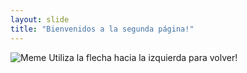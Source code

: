 ```yaml
---
layout: slide
title: "Bienvenidos a la segunda página!"
---
```

![Meme](https://miro.medium.com/max/600/0*tmfbLDU_hIeg0B3B.jpg)
Utiliza la flecha hacia la izquierda para volver!
